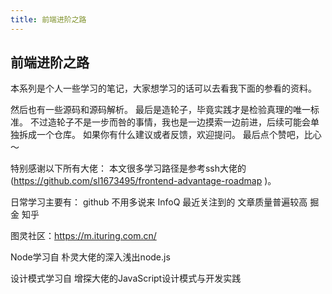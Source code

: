 ```yaml
---
title: 前端进阶之路
---
```

## 前端进阶之路
本系列是个人一些学习的笔记，大家想学习的话可以去看我下面的参看的资料。

然后也有一些源码和源码解析。
最后是造轮子，毕竟实践才是检验真理的唯一标准。
不过造轮子不是一步而咎的事情，我也是一边摸索一边前进，后续可能会单独拆成一个仓库。
如果你有什么建议或者反馈，欢迎提问。
最后点个赞吧，比心～

特别感谢以下所有大佬：
本文很多学习路径是参考ssh大佬的(https://github.com/sl1673495/frontend-advantage-roadmap
)。

日常学习主要有：
	github 不用多说来
	InfoQ 最近关注到的 文章质量普遍较高
	掘金
	知乎

图灵社区：https://m.ituring.com.cn/

Node学习自 朴灵大佬的深入浅出node.js

设计模式学习自 增探大佬的JavaScript设计模式与开发实践
